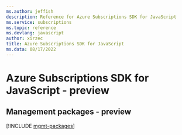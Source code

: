 ```yaml
---
ms.author: jeffish
description: Reference for Azure Subscriptions SDK for JavaScript
ms.service: subscriptions
ms.topic: reference
ms.devlang: javascript
author: xirzec
title: Azure Subscriptions SDK for JavaScript
ms.data: 08/17/2022
---
```

# Azure Subscriptions SDK for JavaScript - preview

## Management packages - preview
[!INCLUDE [mgmt-packages](subscriptions-mgmt-index.md)]
